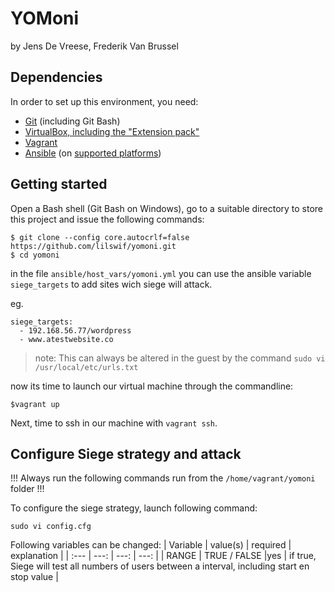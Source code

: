 # YOMoni
by Jens De Vreese, Frederik Van Brussel

## Dependencies

In order to set up this environment, you need:

* [Git](https://git-scm.com/downloads) (including Git Bash)
* [VirtualBox, including the "Extension pack"](https://www.virtualbox.org/wiki/Downloads/)
* [Vagrant](https://www.vagrantup.com/downloads.html)
* [Ansible](http://docs.ansible.com/intro_installation.html) (on [supported platforms](http://docs.ansible.com/intro_installation.html#control-machine-requirements))

## Getting started

Open a Bash shell (Git Bash on Windows), go to a suitable directory to store this project and issue the following commands:

```ShellSession
$ git clone --config core.autocrlf=false https://github.com/lilswif/yomoni.git
$ cd yomoni
```

in the file ```ansible/host_vars/yomoni.yml``` you can use the ansible variable ```siege_targets```
to add sites wich siege will attack.

eg.
``` 
siege_targets:
  - 192.168.56.77/wordpress 
  - www.atestwebsite.co
```

> note: This can always be altered in the guest by the command ```sudo vi /usr/local/etc/urls.txt```

now its time to launch our virtual machine through the commandline:
```Shellsession
$vagrant up
```
Next, time to ssh in our machine with ```vagrant ssh```.

## Configure Siege strategy and attack

!!! Always run the following commands run from the ```/home/vagrant/yomoni``` folder !!!

To configure the siege strategy, launch following command:
```
sudo vi config.cfg
```

Following variables can be changed:
| Variable  | value(s) | required |  explanation |
| :---     	|    ---:  |     ---: |    ---: |
| RANGE     |  TRUE / FALSE |yes  |  if true, Siege will test all numbers of users between a interval, including start en stop value |

